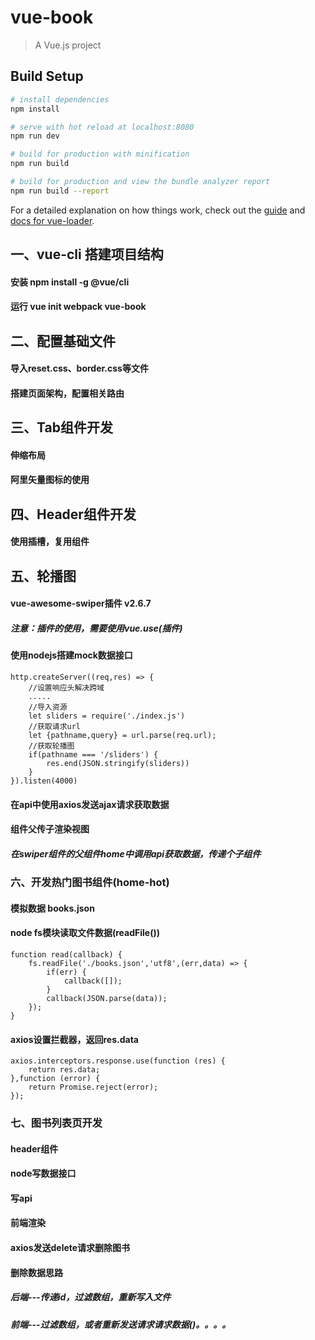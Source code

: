 # vue-book

> A Vue.js project

## Build Setup

``` bash
# install dependencies
npm install

# serve with hot reload at localhost:8080
npm run dev

# build for production with minification
npm run build

# build for production and view the bundle analyzer report
npm run build --report
```

For a detailed explanation on how things work, check out the [guide](http://vuejs-templates.github.io/webpack/) and [docs for vue-loader](http://vuejs.github.io/vue-loader).

## 一、vue-cli 搭建项目结构
#### 安装  npm install -g @vue/cli
#### 运行  vue init webpack vue-book

## 二、配置基础文件
#### 导入reset.css、border.css等文件
#### 搭建页面架构，配置相关路由

## 三、Tab组件开发
#### 伸缩布局
#### 阿里矢量图标的使用

## 四、Header组件开发
#### 使用插槽，复用组件
#### 

## 五、轮播图
#### vue-awesome-swiper插件 v2.6.7
##### 注意：插件的使用，需要使用vue.use(插件)
#### 使用nodejs搭建mock数据接口 
```
http.createServer((req,res) => {
    //设置响应头解决跨域
    .....
    //导入资源
    let sliders = require('./index.js')
    //获取请求url
    let {pathname,query} = url.parse(req.url);
    //获取轮播图
    if(pathname === '/sliders') {
        res.end(JSON.stringify(sliders))
    }
}).listen(4000)
```
#### 在api中使用axios发送ajax请求获取数据
#### 组件父传子渲染视图
##### 在swiper组件的父组件home中调用api获取数据，传递个子组件


### 六、开发热门图书组件(home-hot)
#### 模拟数据 books.json
#### node fs模块读取文件数据(readFile())
```
function read(callback) {
    fs.readFile('./books.json','utf8',(err,data) => {
        if(err) {
            callback([]);
        }
        callback(JSON.parse(data));
    });
}
```
#### axios设置拦截器，返回res.data
```
axios.interceptors.response.use(function (res) {
    return res.data;
},function (error) {
    return Promise.reject(error);
});
```

### 七、图书列表页开发
#### header组件
#### node写数据接口
#### 写api
#### 前端渲染
#### axios发送delete请求删除图书
#### 删除数据思路
##### 后端---传递id，过滤数组，重新写入文件
##### 前端---过滤数组，或者重新发送请求请求数据()。。。。